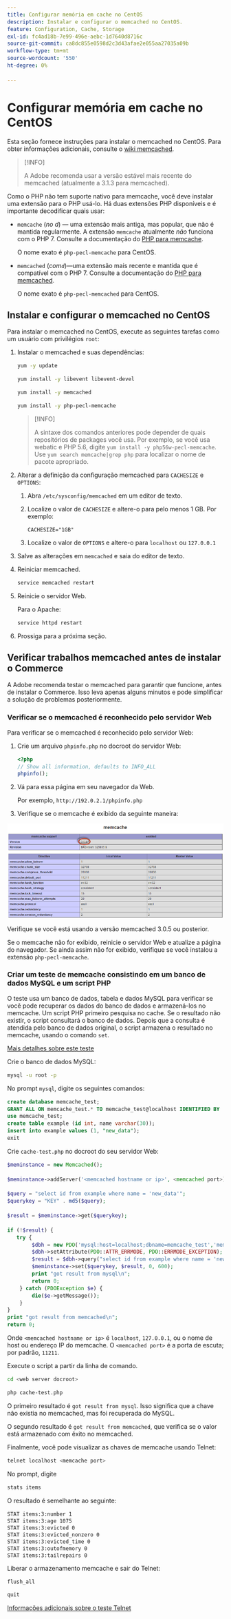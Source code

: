 ```yaml
---
title: Configurar memória em cache no CentOS
description: Instalar e configurar o memcached no CentOS.
feature: Configuration, Cache, Storage
exl-id: fc4ad18b-7e99-496e-aebc-1d7640d8716c
source-git-commit: ca8dc855e0598d2c3d43afae2e055aa27035a09b
workflow-type: tm+mt
source-wordcount: '550'
ht-degree: 0%

---
```


# Configurar memória em cache no CentOS

Esta seção fornece instruções para instalar o memcached no CentOS. Para obter informações adicionais, consulte o [wiki memcached](https://github.com/memcached/old-wiki).

>[!INFO]
>
>A Adobe recomenda usar a versão estável mais recente do memcached (atualmente a 3.1.3 para memcached).

Como o PHP não tem suporte nativo para memcache, você deve instalar uma extensão para o PHP usá-lo. Há duas extensões PHP disponíveis e é importante decodificar quais usar:

- `memcache` (_no d_) — uma extensão mais antiga, mas popular, que não é mantida regularmente.
A extensão `memcache` atualmente _não_ funciona com o PHP 7. Consulte a documentação do [PHP para memcache](https://www.php.net/manual/en/book.memcache.php).

  O nome exato é `php-pecl-memcache` para CentOS.

- `memcached` (_com`d`_)—uma extensão mais recente e mantida que é compatível com o PHP 7. Consulte a documentação do [PHP para memcached](https://www.php.net/manual/en/book.memcached.php).

  O nome exato é `php-pecl-memcached` para CentOS.

## Instalar e configurar o memcached no CentOS

Para instalar o memcached no CentOS, execute as seguintes tarefas como um usuário com privilégios `root`:

1. Instalar o memcached e suas dependências:

   ```bash
   yum -y update
   ```

   ```bash
   yum install -y libevent libevent-devel
   ```

   ```bash
   yum install -y memcached
   ```

   ```bash
   yum install -y php-pecl-memcache
   ```

   >[!INFO]
   >
   >A sintaxe dos comandos anteriores pode depender de quais repositórios de packages você usa. Por exemplo, se você usa webatic e PHP 5.6, digite `yum install -y php56w-pecl-memcache`. Use `yum search memcache|grep php` para localizar o nome de pacote apropriado.


1. Alterar a definição da configuração memcached para `CACHESIZE` e `OPTIONS`:

   1. Abra `/etc/sysconfig/memcached` em um editor de texto.
   1. Localize o valor de `CACHESIZE` e altere-o para pelo menos 1 GB. Por exemplo:

      ```config
      CACHESIZE="1GB"
      ```

   1. Localize o valor de `OPTIONS` e altere-o para `localhost` ou `127.0.0.1`

1. Salve as alterações em `memcached` e saia do editor de texto.
1. Reiniciar memcached.

   ```bash
   service memcached restart
   ```

1. Reinicie o servidor Web.

   Para o Apache:

   ```bash
   service httpd restart
   ```

1. Prossiga para a próxima seção.

## Verificar trabalhos memcached antes de instalar o Commerce

A Adobe recomenda testar o memcached para garantir que funcione, antes de instalar o Commerce. Isso leva apenas alguns minutos e pode simplificar a solução de problemas posteriormente.

### Verificar se o memcached é reconhecido pelo servidor Web

Para verificar se o memcached é reconhecido pelo servidor Web:

1. Crie um arquivo `phpinfo.php` no docroot do servidor Web:

   ```php
   <?php
   // Show all information, defaults to INFO_ALL
   phpinfo();
   ```

1. Vá para essa página em seu navegador da Web.

   Por exemplo, `http://192.0.2.1/phpinfo.php`

1. Verifique se o memcache é exibido da seguinte maneira:

![Confirmar memcache é reconhecido pelo servidor Web](../../assets/configuration/memcache.png)

Verifique se você está usando a versão memcached 3.0.5 ou posterior.

Se o memcache não for exibido, reinicie o servidor Web e atualize a página do navegador. Se ainda assim não for exibido, verifique se você instalou a extensão `php-pecl-memcache`.

### Criar um teste de memcache consistindo em um banco de dados MySQL e um script PHP

O teste usa um banco de dados, tabela e dados MySQL para verificar se você pode recuperar os dados do banco de dados e armazená-los no memcache. Um script PHP primeiro pesquisa no cache. Se o resultado não existir, o script consultará o banco de dados. Depois que a consulta é atendida pelo banco de dados original, o script armazena o resultado no memcache, usando o comando `set`.

[Mais detalhes sobre este teste](https://www.digitalocean.com/community/tutorials/how-to-install-and-use-memcache-on-ubuntu-12-04)

Crie o banco de dados MySQL:

```bash
mysql -u root -p
```

No prompt `mysql`, digite os seguintes comandos:

```sql
create database memcache_test;
GRANT ALL ON memcache_test.* TO memcache_test@localhost IDENTIFIED BY 'memcache_test';
use memcache_test;
create table example (id int, name varchar(30));
insert into example values (1, "new_data");
exit
```

Crie `cache-test.php` no docroot do seu servidor Web:

```php
$meminstance = new Memcached();

$meminstance->addServer('<memcached hostname or ip>', <memcached port>);

$query = "select id from example where name = 'new_data'";
$querykey = "KEY" . md5($query);

$result = $meminstance->get($querykey);

if (!$result) {
   try {
        $dbh = new PDO('mysql:host=localhost;dbname=memcache_test','memcache_test','memcache_test');
        $dbh->setAttribute(PDO::ATTR_ERRMODE, PDO::ERRMODE_EXCEPTION);
        $result = $dbh->query("select id from example where name = 'new_data'")->fetch();
        $meminstance->set($querykey, $result, 0, 600);
        print "got result from mysql\n";
        return 0;
    } catch (PDOException $e) {
        die($e->getMessage());
    }
}
print "got result from memcached\n";
return 0;
```

Onde `<memcached hostname or ip>` é `localhost`, `127.0.0.1`, ou o nome de host ou endereço IP do memcache. O `<memcached port>` é a porta de escuta; por padrão, `11211`.

Execute o script a partir da linha de comando.

```bash
cd <web server docroot>
```

```bash
php cache-test.php
```

O primeiro resultado é `got result from mysql`. Isso significa que a chave não existia no memcached, mas foi recuperada do MySQL.

O segundo resultado é `got result from memcached`, que verifica se o valor está armazenado com êxito no memcached.

Finalmente, você pode visualizar as chaves de memcache usando Telnet:

```bash
telnet localhost <memcache port>
```

No prompt, digite

```bash
stats items
```

O resultado é semelhante ao seguinte:

```
STAT items:3:number 1
STAT items:3:age 1075
STAT items:3:evicted 0
STAT items:3:evicted_nonzero 0
STAT items:3:evicted_time 0
STAT items:3:outofmemory 0
STAT items:3:tailrepairs 0
```

Liberar o armazenamento memcache e sair do Telnet:

```bash
flush_all
```

```bash
quit
```

[Informações adicionais sobre o teste Telnet](https://darkcoding.net/software/memcached-list-all-keys/)
